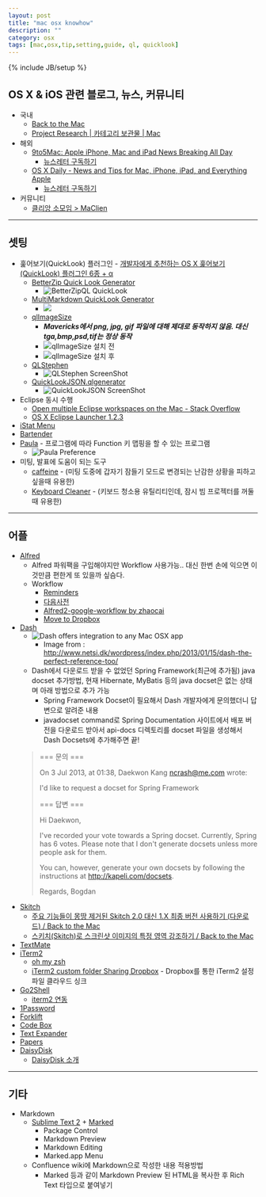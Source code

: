 ```yaml
---
layout: post
title: "mac osx knowhow"
description: ""
category: osx
tags: [mac,osx,tip,setting,guide, ql, quicklook]
---
```

{% include JB/setup %}

## OS X & iOS 관련 블로그, 뉴스, 커뮤니티

* 국내
  * [Back to the Mac](http://macnews.tistory.com)
  * [Project Research | 카테고리 보관물 | Mac](http://projectresearch.co.kr/category/mac/)
* 해외
  * [9to5Mac: Apple iPhone, Mac and iPad News Breaking All Day](http://9to5mac.com/)
    * [뉴스레터 구독하기](http://feedburner.google.com/fb/a/mailverify?uri=9To5Mac-MacAllDay)
  * [OS X Daily - News and Tips for Mac, iPhone, iPad, and Everything Apple](http://osxdaily.com)
    * [뉴스레터 구독하기](http://feedburner.google.com/fb/a/mailverify?uri=osxdaily&loc=en_US)
* 커뮤니티
  * [클리앙 소모임 > MaClien](http://www.clien.net/cs2/bbs/board.php?bo_table=cm_mac)

---

## 셋팅

* 훑어보기(QuickLook) 플러그인 - [개발자에게 추천하는 OS X 훑어보기(QuickLook) 플러그인 6종 + α](http://macnews.tistory.com/830)
  * [BetterZip Quick Look Generator](http://macitbetter.com/BetterZip-Quick-Look-Generator/)
    * ![BetterZipQL QuickLook](http://macitbetter.com/img/BetterZipQL11.jpg "BetterZipQL QuickLook")
  * [MultiMarkdown QuickLook Generator](http://multimarkdown.com/download/)
    * [![](https://v4s2.yimg.com/so/7305/12959318634_fc5f0f7d11_z.jpg)](http://www.flickr.com/photos/dkkang1018/12959318634/)
  * [qlImageSize](https://github.com/Nyx0uf/qlImageSize)
    * ***Mavericks에서 png, jpg, gif 파일에 대해 제대로 동작하지 않음. 대신 tga,bmp,psd,tif는 정상 동작***
    * ![qlImageSize 설치 전](http://static.whine.fr/images/2012/ql1.jpg "qlImageSize 설치 전")
    * ![qlImageSize 설치 후](http://static.whine.fr/images/2012/ql2.jpg "qlImageSize 설치 후")	
  * [QLStephen](http://whomwah.github.io/qlstephen/)
    * ![QLStephen ScreenShot](http://farm4.static.flickr.com/3525/3195752859_e79137f720.jpg)
  * [QuickLookJSON.qlgenerator](http://www.sagtau.com/quicklookjson.html)
    * ![QuickLookJSON ScreenShot](http://www.sagtau.com/media/screenshot.jpg "QuickLookJSON ScreenShot")
* Eclipse 동시 수행
  * [Open multiple Eclipse workspaces on the Mac - Stack Overflow](http://stackoverflow.com/questions/118243/open-multiple-eclipse-workspaces-on-the-mac)
  * [OS X Eclipse Launcher 1.2.3](http://marketplace.eclipse.org/content/osx-eclipse-launcher#.Ue8iYhbLASd)
* [iStat Menu](http://bjango.com/mac/istatmenus/)
* [Bartender](http://www.macbartender.com)
* [Paula](https://itunes.apple.com/kr/app/palua/id431494195?l=en&mt=12) - 프로그램에 따라 Function 키 맵핑을 할 수 있는 프로그램
  * ![Paula Preference](https://farm4.staticflickr.com/3833/12938871694_a7e0614618_z.jpg "Paula Preference")
* 미팅, 발표에 도움이 되는 도구
  * [caffeine](https://itunes.apple.com/kr/app/caffeine/id411246225?l=en&mt=12) - (미팅 도중에 갑자기 잠들기 모드로 변경되는 난감한 상황을 피하고 싶을때 유용한)
  * [Keyboard Cleaner](http://jan.prima.de/~jan/plok/archives/48-Keyboard-Cleaner.html) - (키보드 청소용 유틸리티인데, 잠시 빔 프로젝터를 꺼둘때 유용한)

---

## 어플

* [Alfred](https://itunes.apple.com/kr/app/alfred/id405843582?l=en&mt=12)
  * Alfred 파워팩을 구입해야지만 Workflow 사용가능.. 대신 한번 손에 익으면 이것만큼 편한게 또 있을까 싶슴다.
  * Workflow
    * [Reminders](http://www.alfredforum.com/topic/917-reminders/)
    * [다음사전](http://www.clien.net/cs2/bbs/board.php?bo_table=cm_mac&wr_id=652636)
    * [Alfred2-google-workflow by zhaocai](http://zhaocai.github.io/alfred2-google-workflow/)
    * [Move to Dropbox](http://www.alfredforum.com/topic/460-to-dropbox-30-formerly-move-to-dropbox-url-to-the-clipboard/)
* [Dash](https://itunes.apple.com/kr/app/dash-docs-snippets/id458034879?l=en&mt=12)
  * ![Dash offers integration to any Mac OSX app](http://www.netsi.dk/wordpress/wp-content/uploads/2013/01/Dash-searchForSection.jpg "Dash offers integration to any Mac OSX app")
    * Image from : http://www.netsi.dk/wordpress/index.php/2013/01/15/dash-the-perfect-reference-too/
  * Dash에서 다운로드 받을 수 없었던 Spring Framework(최근에 추가됨) java docset 추가방법, 현재 Hibernate, MyBatis 등의 java docset은 없는 상태며 아래 방법으로 추가 가능
    * Spring Framework Docset이 필요해서 Dash 개발자에게 문의했더니 답변으로 알려준 내용
    * javadocset command로 Spring Documentation 사이트에서 배포 버전을 다운로드 받아서 api-docs 디렉토리를 docset 파일을 생성해서 Dash Docsets에 추가해주면 끝!
   >  
   >  === 문의 ===
   >  
   >  On 3 Jul 2013, at 01:38, Daekwon Kang <ncrash@me.com> wrote: 
   >  
   >  I'd like to request a docset for Spring Framework
   >  
   >  === 답변 ===
   >  
   >  Hi Daekwon,
   >  
   >  I've recorded your vote towards a Spring docset. Currently, Spring has 6 votes. Please note that I don't generate docsets unless more people ask for them.
   >  
   >  You can, however, generate your own docsets by following the instructions at http://kapeli.com/docsets.
   >  
   >  Regards,
   >  Bogdan
* [Skitch](http://macnews.tistory.com/339)
  * [주요 기능들이 몽땅 제거된 Skitch 2.0 대신 1.X 최종 버전 사용하기 (다운로드) / Back to the Mac](http://macnews.tistory.com/339)
  * [스키치(Skitch)로 스크린샷 이미지의 특정 영역 강조하기 / Back to the Mac](http://macnews.tistory.com/1063)
* [TextMate](https://github.com/textmate/textmate)
* [iTerm2](http://www.iterm2.com)
  * [oh my zsh](https://github.com/robbyrussell/oh-my-zsh) 
  * [iTerm2 custom folder Sharing Dropbox](http://blog.techstacks.com/2011/08/new-iterm-2-beta-released-today.html) - Dropbox를 통한 iTerm2 설정파일 클라우드 싱크
* [Go2Shell](https://itunes.apple.com/kr/app/go2shell/id445770608?l=en&mt=12)
  * [iterm2 연동](http://superuser.com/questions/434660/how-to-open-go2shell-preferences-in-mac-osx)
* [1Password](https://itunes.apple.com/kr/app/1password-password-manager/id443987910?l=en&mt=12)
* [Forklift](https://itunes.apple.com/kr/app/forklift-file-manager-ftp/id412448059?l=en&mt=12)
* [Code Box](https://itunes.apple.com/kr/app/codebox/id412536790?l=en&mt=12)
* [Text Expander](https://itunes.apple.com/kr/app/textexpander-for-mac/id405274824?l=en&mt=12)
* [Papers](http://www.papersapp.com/papers/)
* [DaisyDisk](https://itunes.apple.com/kr/app/daisydisk/id411643860?l=en&mt=12)
  * [DaisyDisk 소개](http://macnews.tistory.com/1361)

---

## 기타

* Markdown
  * [Sublime Text 2](http://www.sublimetext.com/2) + [Marked](https://itunes.apple.com/kr/app/marked/id448925439?l=en&mt=12)
    * Package Control
    * Markdown Preview
    * Markdown Editing
    * Marked.app Menu
  * Confluence wiki에 Markdown으로 작성한 내용 적용방법
    * Marked 등과 같이 Markdown Preview 된 HTML을 복사한 후 Rich Text 타입으로 붙여넣기